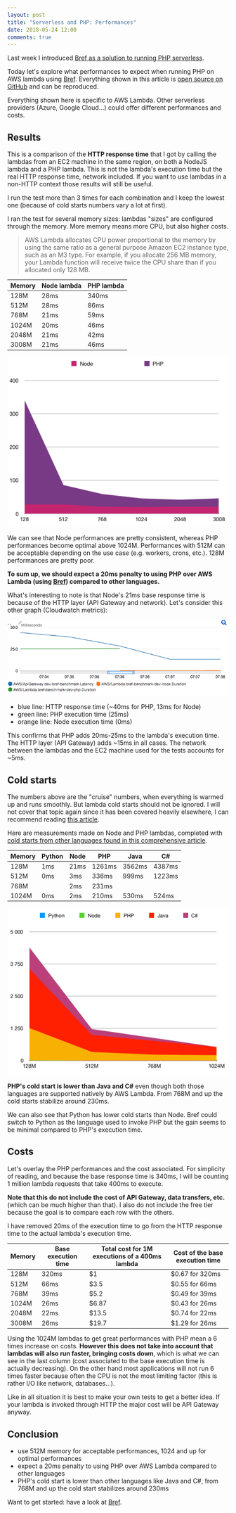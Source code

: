 ```yaml
---
layout: post
title: "Serverless and PHP: Performances"
date: 2018-05-24 12:00
comments: true
---
```


Last week I introduced [Bref as a solution to running PHP serverless](/serverless-php/).

Today let's explore what performances to expect when running PHP on AWS lambda using [Bref](https://github.com/mnapoli/bref). Everything shown in this article is [open source on GitHub](https://github.com/mnapoli/bref-benchmark) and can be reproduced.

Everything shown here is specific to AWS Lambda. Other serverless providers (Azure, Google Cloud…) could offer different performances and costs.

<!--more-->

## Results

This is a comparison of the **HTTP response time** that I got by calling the lambdas from an EC2 machine in the same region, on both a NodeJS lambda and a PHP lambda. This is not the lambda's execution time but the real HTTP response time, network included. If you want to use lambdas in a non-HTTP context those results will still be useful.

I run the test more than 3 times for each combination and I keep the lowest one (because of cold starts numbers vary a lot at first).

I ran the test for several memory sizes: lambdas "sizes" are configured through the memory. More memory means more CPU, but also higher costs.

> AWS Lambda allocates CPU power proportional to the memory by using the same ratio as a general purpose Amazon EC2 instance type, such as an M3 type. For example, if you allocate 256 MB memory, your Lambda function will receive twice the CPU share than if you allocated only 128 MB.

| Memory | Node lambda | PHP lambda |
| ------ | ----------- | ---------- |
| 128M   | 28ms        | 340ms      |
| 512M   | 28ms        | 86ms       |
| 768M   | 21ms        | 59ms       |
| 1024M  | 20ms        | 46ms       |
| 2048M  | 21ms        | 42ms       |
| 3008M  | 21ms        | 46ms       |

![](/images/posts/serverless-performances.png)

We can see that Node performances are pretty consistent, whereas PHP performances become optimal above 1024M. Performances with 512M can be acceptable depending on the use case (e.g. workers, crons, etc.). 128M performances are pretty poor.

**To sum up, we should expect a 20ms penalty to using PHP over AWS Lambda (using [Bref](https://github.com/mnapoli/bref)) compared to other languages.**

What's interesting to note is that Node's 21ms base response time is because of the HTTP layer (API Gateway and network). Let's consider this other graph (Cloudwatch metrics):

![](/images/posts/serverless-cloudwatch.png)

- blue line: HTTP response time (~40ms for PHP, 13ms for Node)
- green line: PHP execution time (25ms)
- orange line: Node execution time (0ms)

This confirms that PHP adds 20ms-25ms to the lambda's execution time. The HTTP layer (API Gateway) adds ~15ms in all cases. The network between the lambdas and the EC2 machine used for the tests accounts for ~5ms.

## Cold starts

The numbers above are the "cruise" numbers, when everything is warmed up and runs smoothly. But lambda cold starts should not be ignored. I will not cover that topic again since it has been covered heavily elsewhere, I can recommend reading [this article](https://hackernoon.com/im-afraid-you-re-thinking-about-aws-lambda-cold-starts-all-wrong-7d907f278a4f).

Here are measurements made on Node and PHP lambdas, completed with [cold starts from other languages found in this comprehensive article](https://read.acloud.guru/does-coding-language-memory-or-package-size-affect-cold-starts-of-aws-lambda-a15e26d12c76).

| Memory | Python | Node | PHP    | Java   | C#     |
|--------|--------|------|--------|--------|--------|
| 128M   |    1ms | 21ms | 1261ms | 3562ms | 4387ms |
| 512M   |    0ms |  3ms |  336ms |  999ms | 1223ms |
| 768M   |        |  2ms |  231ms |        |        |
| 1024M  |    0ms |  2ms |  210ms |  530ms |  524ms |

![](/images/posts/serverless-coldstarts.png)

**PHP's cold start is lower than Java and C#** even though both those languages are supported natively by AWS Lambda. From 768M and up the cold starts stabilize around 230ms.

We can also see that Python has lower cold starts than Node. Bref could switch to Python as the language used to invoke PHP but the gain seems to be minimal compared to PHP's execution time.

## Costs

Let's overlay the PHP performances and the cost associated. For simplicity of reading, and because the base response time is 340ms, I will be counting 1 million lambda requests that take 400ms to execute.

**Note that this do not include the cost of API Gateway, data transfers, etc.** (which can be much higher than that). I also do not include the free tier because the goal is to compare each row with the others.

I have removed 20ms of the execution time to go from the HTTP response time to the actual lambda's execution time.

| Memory | Base execution time | Total cost for 1M executions of a 400ms lambda | Cost of the base execution time |
| ------ | ------------------- | ---------------------------------------------- | ------------------------------- |
| 128M   | 320ms               | $1                                             | $0.67 for 320ms                 |
| 512M   | 66ms                | $3.5                                           | $0.55 for 66ms                  |
| 768M   | 39ms                | $5.2                                           | $0.49 for 39ms                  |
| 1024M  | 26ms                | $6.87                                          | $0.43 for 26ms                  |
| 2048M  | 22ms                | $13.5                                          | $0.74 for 22ms                  |
| 3008M  | 26ms                | $19.7                                          | $1.29 for 26ms                  |

Using the 1024M lambdas to get great performances with PHP mean a 6 times increase on costs. **However this does not take into account that lambdas will also run faster, bringing costs down**, which is what we can see in the last column (cost associated to the base execution time is actually decreasing). On the other hand most applications will not run 6 times faster because often the CPU is not the most limiting factor (this is rather I/O like network, databases…).

Like in all situation it is best to make your own tests to get a better idea. If your lambda is invoked through HTTP the major cost will be API Gateway anyway.

## Conclusion

- use 512M memory for acceptable performances, 1024 and up for optimal performances
- expect a 20ms penalty to using PHP over AWS Lambda compared to other languages
- PHP's cold start is lower than other languages like Java and C#, from 768M and up the cold start stabilizes around 230ms

Want to get started: have a look at [Bref](https://github.com/mnapoli/bref).
